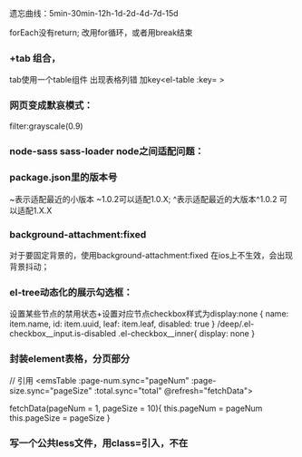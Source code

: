 遗忘曲线：5min-30min-12h-1d-2d-4d-7d-15d

 forEach没有return; 改用for循环，或者用break结束

 ### <el-table>+tab 组合，
 tab使用一个table组件 出现表格列错 加key<el-table :key= >

 ### 网页变成默哀模式：
 filter:grayscale(0.9)

 ### node-sass sass-loader node之间适配问题：

 ### package.json里的版本号 
 ~表示适配最近的小版本 ~1.0.2可以适配1.0.X;  ^表示适配最近的大版本^1.0.2 可以适配1.X.X

### background-attachment:fixed
对于要固定背景的，使用background-attachment:fixed 在ios上不生效，会出现背景抖动；

### el-tree动态化的展示勾选框：
设置某些节点的禁用状态+设置对应节点checkbox样式为display:none
{
    name: item.name,
    id: item.uuid,
    leaf: item.leaf,
    disabled: true
}
 /deep/.el-checkbox__input.is-disabled .el-checkbox__inner{
    display: none
}


### 封装element表格，分页部分
<template>
  <div class="table" element-loading-text="加载中">
    <slot />
    <div class="pagination" style="margin-top: 10px">
      <el-pagination
        background
        @size-change="changePageSize"
        @current-change="changePageNum"
        :current-page="pageNum"
        :page-size="pageSize"
        :page-sizes="[10, 20, 50, 100]"
        layout="total, prev, pager, next, sizes, jumper"
        :total="total"
      />
    </div>
  </div>
</template>

<script>
export default {
  props: {
    pageNum: {
      type: Number,
      default: 1
    },
    pageSize: {
      type: Number,
      default: 1
    },
    total: {
      type: Number,
      default: 0
    }
  },
  data() {
    return {}
  },
  methods: {
    changePageSize(val) {
      this.pageSize = val
      this.$emit('refresh', this.pageNum, this.pageSize)
    },
    changePageNum(val) {
      this.pageNum = val
      this.$emit('refresh', this.pageNum, this.pageSize)
    }
  }
}
</script>

// 引用
  <emsTable :page-num.sync="pageNum" :page-size.sync="pageSize" :total.sync="total" @refresh="fetchData">
  </emsTable>

 fetchData(pageNum = 1, pageSize = 10){
     this.pageNum = pageNum
      this.pageSize = pageSize
 }
### 写一个公共less文件，用class=引入，不在<style>再写一遍
@import './style.less';